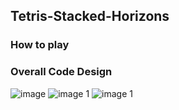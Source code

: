 ## Tetris-Stacked-Horizons
### How to play
### Overall Code Design
![image](https://github.com/user-attachments/assets/03ff6327-d346-4892-8d04-e11f388f7ea4)
![image 1](https://github.com/user-attachments/assets/87ae9f6f-a63f-4afd-a817-a9efc8eee5b4) ![image 1](https://github.com/user-attachments/assets/a9befad1-358f-48f9-bb6d-987c4bcb4933)




